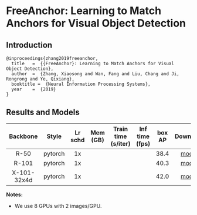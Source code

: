 # FreeAnchor: Learning to Match Anchors for Visual Object Detection

## Introduction

```
@inproceedings{zhang2019freeanchor,
  title   =  {{FreeAnchor}: Learning to Match Anchors for Visual Object Detection},
  author  =  {Zhang, Xiaosong and Wan, Fang and Liu, Chang and Ji, Rongrong and Ye, Qixiang},
  booktitle =  {Neural Information Processing Systems},
  year    =  {2019}
}
```

## Results and Models

| Backbone    | Style   | Lr schd | Mem (GB) | Train time (s/iter) | Inf time (fps) | box AP | Download |
|:---------:|:-------:|:-------:|:--------:|:-------------------:|:--------------:|:------:|:--------:|
| R-50        | pytorch | 1x      | | | | 38.4 | [model](https://open-mmlab.s3.ap-northeast-2.amazonaws.com/mmdetection/models/free_anchor/retinanet_free_anchor_r50_fpn_1x_20190914-84db6585.pth) |
| R-101       | pytorch | 1x      | | | | 40.3 | [model](https://open-mmlab.s3.ap-northeast-2.amazonaws.com/mmdetection/models/free_anchor/retinanet_free_anchor_r101_fpn_1x_20190914-c4e4db81.pth) |
| X-101-32x4d | pytorch | 1x      | | | | 42.0 | [model](https://open-mmlab.s3.ap-northeast-2.amazonaws.com/mmdetection/models/free_anchor/retinanet_free_anchor_x101-32x4d_fpn_1x_20190914-eb73b804.pth) |

**Notes:**
- We use 8 GPUs with 2 images/GPU.
